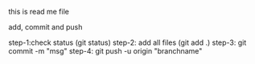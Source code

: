 this is read me file

add, commit and push

step-1:check status (git status)
step-2: add all files (git add .)
step-3: git commit -m "msg"
step-4: git push -u origin "branchname"